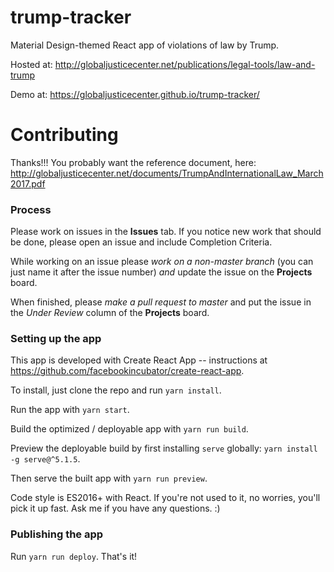 # trump-tracker
Material Design-themed React app of violations of law by Trump.

Hosted at: http://globaljusticecenter.net/publications/legal-tools/law-and-trump

Demo at: https://globaljusticecenter.github.io/trump-tracker/

# Contributing

Thanks!!! You probably want the reference document, here: http://globaljusticecenter.net/documents/TrumpAndInternationalLaw_March2017.pdf

### Process

Please work on issues in the **Issues** tab. If you notice new work that should be done, please open an issue and include Completion Criteria.

While working on an issue please *work on a non-master branch* (you can just name it after the issue number) *and* update the issue on the **Projects** board.

When finished, please *make a pull request to master* and put the issue in the *Under Review* column of the **Projects** board.

### Setting up the app

This app is developed with Create React App -- instructions at https://github.com/facebookincubator/create-react-app.

To install, just clone the repo and run `yarn install`.

Run the app with `yarn start`.

Build the optimized / deployable app with `yarn run build`.

Preview the deployable build by first installing `serve` globally: `yarn install -g serve@^5.1.5`.

Then serve the built app with `yarn run preview`.

Code style is ES2016+ with React. If you're not used to it, no worries, you'll pick it up fast. Ask me if you have any questions. :)

### Publishing the app

Run `yarn run deploy`. That's it!
